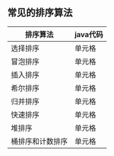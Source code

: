 ## 常见的排序算法

|  排序算法  | java代码  |
|  ----  | ----  |
|    选择排序 | 单元格 |
| 冒泡排序  | 单元格 |
| 插入排序  | 单元格 |
| 希尔排序  | 单元格 |
| 归并排序  | 单元格 |
| 快速排序  | 单元格 |
| 堆排序    | 单元格 |
| 桶排序和计数排序    | 单元格 |
